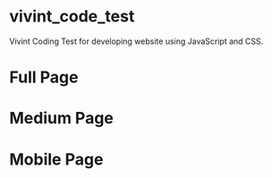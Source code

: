 # vivint_code_test
Vivint Coding Test for developing website using JavaScript and CSS.

# Full Page

# Medium Page

# Mobile Page
